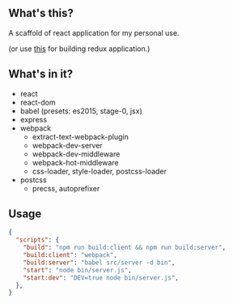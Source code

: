 ## What's this?

A scaffold of react application for my personal use.

(or use [this](https://github.com/ucfan/react-redux-scaffold) for building redux application.)

## What's in it?

- react
- react-dom
- babel (presets: es2015, stage-0, jsx)
- express
- webpack
  - extract-text-webpack-plugin
  - webpack-dev-server
  - webpack-dev-middleware
  - webpack-hot-middleware
  - css-loader, style-loader, postcss-loader
- postcss
  - precss, autoprefixer


## Usage

```JSON
{
  "scripts": {
    "build": "npm run build:client && npm run build:server",
    "build:client": "webpack",
    "build:server": "babel src/server -d bin",
    "start": "node bin/server.js",
    "start:dev": "DEV=true node bin/server.js",
  },
}
```
